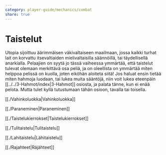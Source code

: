 ```yaml
---
category: player-guide/mechanics/combat
share: true
---
```

# Taistelut

Utopia sijoittuu äärimmäisen väkivaltaiseen maailmaan, jossa kaikki turhat lait on korvattu itsevaltiaiden mielivaltaisilla säännöillä, tai täydellisellä anarkialla. Pelaajien on syytä jo tässä vaiheessa ymmärtää, että taistelut tulevat olemaan merkittävä osa peliä, ja on oleellista on ymmärtää miten helppoa pelissä on kuolla, joten eiköhän aloiteta siitä! Jos haluat ensin tietää miten hahmoja luodaan, tai lukea muita sääntöjä, niin voit lukea eteenpäin [[../../3-Hahmot/index|3-Hahmot]] osiosta, ja palata tänne, kun ei enää pelota. Mutta tulet kyllä tutustumaan tähän osioon, tavalla tai toisella.

[[./Vahinkoluokka|Vahinkoluokka]]

[[./Paraneminen|Paraneminen]]

[[./Taistelukierrokset|Taistelukierrokset]]

[[./Tulitaistelu|Tulitaistelu]]

[[./Lahitaistelu|Lähitaistelu]]

[[./Rajahteet|Räjähteet]]